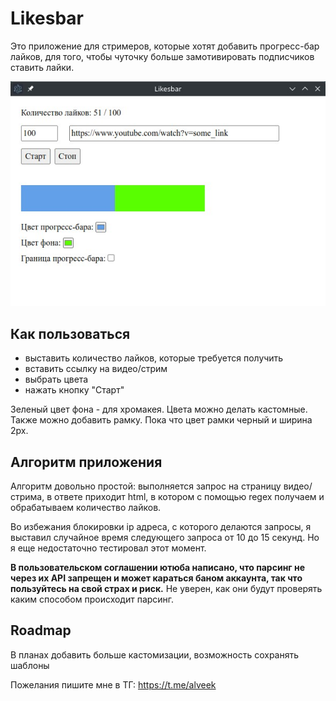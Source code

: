 # Likesbar

Это приложение для стримеров, которые хотят добавить прогресс-бар лайков, для того, чтобы чуточку больше замотивировать подписчиков ставить лайки.

![Интерфейс Likesbar](likesbar_interface.jpg)

## Как пользоваться

- выставить количество лайков, которые требуется получить
- вставить ссылку на видео/стрим
- выбрать цвета
- нажать кнопку "Старт"

Зеленый цвет фона - для хромакея. Цвета можно делать кастомные. Также можно добавить рамку. Пока что цвет рамки черный и ширина 2px.

## Алгоритм приложения

Алгоритм довольно простой: выполняется запрос на страницу видео/стрима, в ответе приходит html, в котором с помощью regex получаем и обрабатываем количество лайков.

Во избежания блокировки ip адреса, с которого делаются запросы, я выставил случайное время следующего запроса от 10 до 15 секунд. Но я еще недостаточно тестировал этот момент.

**В пользовательском соглашении ютюба написано, что парсинг не через их API запрещен и может караться баном аккаунта, так что пользуйтесь на свой страх и риск.** Не уверен, как они будут проверять каким способом происходит парсинг.

## Roadmap

В планах добавить больше кастомизации, возможность сохранять шаблоны

Пожелания пишите мне в ТГ: https://t.me/alveek
